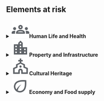 <h2>Elements at risk</h2>
<details>
<summary><img src="./icons/human.svg"><space><b>Human Life and Health</b></summary>
Advanced technologies combining machine learning, satellite data, and remote sensing can generate actionable tools for urban resilience to monitor, predict, and mitigate health risks. 
	<ul>
		<li>Quantifying and evaluating the heat-stress hazard variability<br>
	This project aims at developing a daily mean temperature map across a region at a fine spatial scale of 100 × 100 m, using machine learning algorithms that combine remote sensing (satellite) data on temperature with urbanisation and monitor station data<br>
		Tuscany use case: [UNIFI_Heat_Tuscany](UNIFI_Heat_Tuscany)<br>
<span style="color:blue"> Francesco Sera UNIFI </span></li>
		<li>Estimating air pollution concentration in urban areas<br>
This project aims at providing cities with the tools to predict and mitigate the health impacts of air pollution, ultimately enhancing overall urban resilience. This research explores the use of satellite data to create a digital twin of cities, offering real-time air quality monitoring and linking pollution levels to specific health outcomes. The internediate product is an estimator of air pollution concentration using machine learning, XAI, and remote sensing and fine-grained weather reanalysis data. <br>
		<ul>
				<li> Academic Impact: Advances in decadal climate predictability and the performance of regional climate models.</li>
				<li> Economic Impact: Healthcare cost saving and identification of hotspots of neurodegenerative and oncologic diseases. Increased life expectancy and quality of life. Avoided cost from prevented environmental degradation. ​</li>
				<li>Social Impact: Addressing UN SDG 3.9 (By 2030, substantially reduce the number of deaths and illnesses from hazardous chemicals and air, water, and soil pollution and contamination) and 11.6 (Reduce the adverse per capita environmental impact of cities, including by paying special attention to air quality).​</li>
   		</ul>			
	Apulia use case: [Air pollution monitoring](Air pollution monitoring)<br>
	<span style="color:blue"> Roberto Bellotti UNIBA </span></li>
    </ul>

</details>

<details>
<summary><img src="./icons/building.svg"><space><b>Property and Infrastructure</b></summary>
<b>Buildings (residential, commercial and industrial)</b>
	<ul>
		<li> Assessing building damage<br>
		<span style="color:blue"> ENEA </span></li>
		<li> Extracting key features of buildings from satellite data<br>
		Through deep learning techniques, satellite data can leveraged to extract key features of buildings, including their size, shape, function, and spatial distribution. This enables high-precision assessments of urban structures, supporting a range of applications from urban planning and development to disaster response and energy management. By automating the feature extraction process, the integration of deep learning reduces the time and cost associated with manual mapping, making it possible to analyze large, complex datasets in near real-time.<br>
[Feature extraction from satellite images](Feature extraction from satellite images)<br>
		<span style="color:blue"> Roberto Bellotti UNIBA </span></li>
		<li>Monitoring subsidence or uplifting of coastal shores<br>
	This project proposes a workflow that effectively outlines the presence of both subsidence and uplifting. These phenomena deserve continuous monitoring, both for environmental and infrastructural purposes. Using persistent interferometry collected from satellites and clustering algorithms we highlight the presence of homogeneous patterns using an  hypothesis testing procedure to evaluate and establish the presence of significant local spatial correlations (the LISA method). The designed workflow ensures the retrieval of homogeneous clusters and a reliable anomaly detection. ​<br>
Sibari (CS) and Metaponto (MT) use case: [Coastal cliffs monitoring](Coastal cliffs monitoring)<br>
	<span style="color:blue"> Roberto Bellotti UNIBA </span></li>

   </ul></li>
<b> Roads, bridges and transportation systems</b>
	<ul>
		<li>Classifying bridges<br>
		[BridgesClassification](BridgesClassification)<br>
		<span style="color:blue">ENEA </span></li>
		<li>Monitoring bridges<br>Bridge monitoring using sensor data to predict and prevent potential structural failures in key infrastructure. [StrSalus](StrSalus) <br>
		<span style="color:blue">ENEA</span> </li>
     </ul>
<b> Utilities </b>
	<ul> 
		<li>Water supply systems<br>
		Assessing how water supply systems respond to earthquakes and other natural disasters, ensuring continuous supply in times of crisis. <br>[QuakeSimFlow](QuakeSimFlow) <br> <span style="color:blue"> ENEA</span> </li>  
		<li>Power distribution networks<br>
 		Simulating the repair sequence for large-scale electrical grids, helping Distribution System Operators (DSOs) restore service after failures. This tool optimizes the repair process
using mathematical models for parallel scheduling. <br>[recsim](recsim) <br> 
<span style="color:blue"> ENEA</span> </li>
		The project focuses on the resilience of the Italian National Transmission Grid (NTG) managed by TERNA under climate change scenarios. It aims to analyze geotechnical hazards, such as landslides and volumetric collapses, and meteo-climatic extremes, including cyclones and intense rainfall events, that could affect the NTG over the next two to three decades. 
		<ul><li>Academic Impact: Advances in decadal climate predictability and the performance of regional climate models. </li>

<li>Economic Impact: Optimized climate adaptation investments for critical infrastructure. </li>

<li>Social Impact: Secured energy supply for vulnerable communities facing extreme climatic events. </li>
</ul>
		<span style="color:blue">ENEA, Loredana Bellantuono UNIBA </span></li>
     </ul>
<b>Transportation Networks</b> <br>
Creating high-resolution models, assessing roads vulnerabilities, and developing strategies to fortify infrastructure against environmental hazards.
			<ul><li> This project develops numerical models that simulate traffic congestion and evacuation scenarios on road networks. It uses advanced algorithms (like Chebyshev polynomials) to predict and manage traffic flow during emergencies, improving evacuation efficiency in urban areas. [Transmission Condition for Evacuation](Transmission Condition for Evacuation)<br>
		<span style="color:blue">Sabrina Francesca Pellegrino POLIBA<span></li>
	     	<li>The overarching objective of this analysis is to deepen our understanding of the road network's resilience amidst various challenges and to devise pragmatic strategies for fortifying its strength and durability. Through meticulous examination and analysis, this study endeavors to contribute to the enhancement of Italy's critical infrastructures, ensuring their capacity to withstand and recover from adversities effectively. It focuses on the national road network in relation to environmental hazards, accounting for the mobility flux between Italian cities. The project includes constructing a high-resolution road network, associating municipalities with the nearest road nodes, and transforming the network into a weighted graph based on ISTAT mobility matrix values. <br>Apulia use case: [Roads Network Resilience](Roads Network Resilience)<br>
		<span style="color:blue"> Loredana Bellantuono UNIBA</span></li>
</ul>
<b>Critical Infrastructures</b><br>	
Critical infrastructures are the backbone of modern society, supporting everything from daily necessities to advanced technologies. Ensuring the resilience of these systems is vital for maintaining public safety, economic stability, and national security. Disruptions to critical infrastructures—such as power grids, transportation networks, or water supply systems—can have far-reaching consequences. Key infrastructure sectors include Transportation Networks (roads, bridges, railways, airports, and ports that enable the movement of goods and people), Power Distribution Networks (Energy grids and power plants that supply electricity), Water Supply Systems (Water distribution and wastewater treatment facilities).

<ul>
	<li>The Multi-Hazard Model integrates Geographic Information Systems (GIS) and Multi-Criteria Evaluation (MCE) techniques to assess the risk to critical infrastructures across Italy, focusing on sectors like transportation, gas, and electric power[Multi_hazards_CI](Multi_hazards_CI) <br>
<span style="color:blue"> ENEA</span></li>
	<li>Using web data to track disruptions in critical infrastructure services, providing real-time insights on infrastructure status<br>
Use case in Southern Italy: [ObserbotCI](ObserbotCI) <br>
	<span style="color:blue">ENEA </span></li>
	<li>Real-time field data collection and analysis, assessment of critical systems. [YouExpertTemplate](YouExpertTemplate) <br>
<span style="color:blue">ENEA </span></li>
</ul>

</details>

<details>
<summary><img src="./icons/church.svg"><space><b>Cultural Heritage</b></summary>
	The preservation of historical heritage is a key aspect ... Advanced techniques like sensor data mining and machine learning can be used to monitor and maintain the structural integrity of historical buildings and infrastructure. By analyzing historical monitoring data, these technologies can predict the structural behavior of a critical historical building, ensuring its long-term stability. 
<br>
Brunelleschi Dome use case: [CUPOLA](CUPOLA)<br> 	<span style="color:blue">Fiammetta Menchetti UNIFI </span></li>
   
</details>


<details>
<summary><img src="./icons/crop.svg"><space><b>Economy and Food supply</b></summary>
	<b>Damage of the agricultural industry </b><br>
		The sustainable management of land use plays a significant role in urban planning, influencing how land is allocated for residential, commercial, industrial, and recreational purposes. 

<ul><li>Researchers are exploring the use of AI to develop automated pipelines for land-use classification, with applications ranging from precision agriculture (e.g., monitoring crop health, such as olives and grapes) to addressing environmental issues like desertification and urbanization. AI-powered tools are being developed to monitor land-use patterns and predict their environmental impacts, helping to guide sustainable development practices.  <br>BAT province use case: [Sustainable Farming](Sustainable Farming) <br>
<span style="color:blue">Roberto Bellotti UNIBA </span></li>
		<li>Abruzzo use case: [DICEAA_UNIVAQ_Crop_vs_Climatic_analysis_Abruzzo](DICEAA_UNIVAQ_Crop_vs_Climatic_analysis_Abruzzo)  (PPT)(https://unibari.sharepoint.com/:p:/s/CN-HPCspoke5/EYO-LxxZYR1NiXiSfOINx3UBmsbHz7CqXQOcKwz-jhslvQ?e=tOAKIF)
<span style="color:blue"> <br>Vincenzo Guerriero, Anna Rita Scorzini, Marco Tallini UNIVAQ </span></li>
	</ul>
</details>

<!---
 <summary><b>Environment</b><img src="./icons/crop.svg"></summary> <b>Damage to ecosystems (forests, wetlands, oceans)</b><br>
 <b>Pollution and contamination of water, air, soil</b><br>
<b>Habitat destruction for wildlife</b>
-->



   
  

